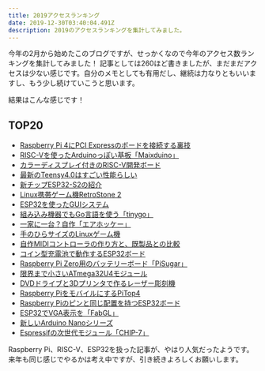 ```yaml
---
title: 2019アクセスランキング
date: 2019-12-30T03:40:04.491Z
description: 2019のアクセスランキングを集計してみました。
---
```

今年の2月から始めたこのブログですが、せっかくなので今年のアクセス数ランキングを集計してみました！
記事としては260ほど書きましたが、まだまだアクセスは少ない感じです。自分のメモとしても有用だし、継続は力なりともいいますし、もう少し続けていこうと思います。

結果はこんな感じです！

## TOP20

- [Raspberry Pi 4にPCI Expressのボードを接続する裏技](raspberry-pi-4%E3%81%ABpci-express%E3%81%AE%E3%83%9C%E3%83%BC%E3%83%89%E3%82%92%E6%8E%A5%E7%B6%9A%E3%81%99%E3%82%8B%E8%A3%8F%E6%8A%80.md)
- [RISC-Vを使ったArduinoっぽい基板「Maixduino」](risc-v%E3%82%92%E4%BD%BF%E3%81%A3%E3%81%9Farduino%E3%81%A3%E3%81%BD%E3%81%84%E5%9F%BA%E6%9D%BFmaixduino.md)
- [カラーディスプレイ付きのRISC-V開発ボード](%E3%82%AB%E3%83%A9%E3%83%BC%E3%83%87%E3%82%A3%E3%82%B9%E3%83%97%E3%83%AC%E3%82%A4%E4%BB%98%E3%81%8D%E3%81%AErisc-v%E9%96%8B%E7%99%BA%E3%83%9C%E3%83%BC%E3%83%89.md)
- [最新のTeensy4.0はすごい性能らしい](%E6%9C%80%E6%96%B0%E3%81%AEteensy4-0%E3%81%AF%E3%81%99%E3%81%94%E3%81%84%E6%80%A7%E8%83%BD%E3%82%89%E3%81%97%E3%81%84.md)
- [新チップESP32-S2の紹介](%E6%96%B0%E3%83%81%E3%83%83%E3%83%97esp32-s2%E3%81%AE%E7%B4%B9%E4%BB%8B.md)
- [Linux携帯ゲーム機RetroStone 2](linux%E6%90%BA%E5%B8%AF%E3%82%B2%E3%83%BC%E3%83%A0%E6%A9%9Fretrostone-2.md)
- [ESP32を使ったGUIシステム](esp32%E3%82%92%E4%BD%BF%E3%81%A3%E3%81%9Fgui%E3%82%B7%E3%82%B9%E3%83%86%E3%83%A0.md)
- [組み込み機器でもGo言語を使う「tinygo」](%E7%B5%84%E3%81%BF%E8%BE%BC%E3%81%BF%E6%A9%9F%E5%99%A8%E3%81%A7%E3%82%82go%E8%A8%80%E8%AA%9E%E3%82%92%E4%BD%BF%E3%81%86tinygo.md)
- [一家に一台？自作「エアホッケー」](%E8%87%AA%E4%BD%9C%E3%82%A8%E3%82%A2%E3%83%9B%E3%83%83%E3%82%B1%E3%83%BC%E5%8F%B0.md)
- [手のひらサイズのLinuxゲーム機](%E6%89%8B%E3%81%AE%E3%81%B2%E3%82%89%E3%82%B5%E3%82%A4%E3%82%BA%E3%81%AElinux%E3%82%B2%E3%83%BC%E3%83%A0%E6%A9%9F.md)
- [自作MIDIコントローラの作り方と、既製品との比較](%E8%87%AA%E4%BD%9Cmidi%E3%82%B3%E3%83%B3%E3%83%88%E3%83%AD%E3%83%BC%E3%83%A9%E3%81%AE%E4%BD%9C%E3%82%8A%E6%96%B9%E3%81%A8%E6%97%A2%E8%A3%BD%E5%93%81%E3%81%A8%E3%81%AE%E6%AF%94%E8%BC%83.md)
- [コイン型充電池で動作するESP32ボード](%E3%82%B3%E3%82%A4%E3%83%B3%E5%9E%8B%E5%85%85%E9%9B%BB%E6%B1%A0%E3%81%A7%E5%8B%95%E4%BD%9C%E3%81%99%E3%82%8Besp32%E3%83%9C%E3%83%BC%E3%83%89.md)
- [Raspberry Pi Zero用のバッテリーボード「PiSugar」](raspberry-pi-zero%E7%94%A8%E3%81%AE%E3%83%90%E3%83%83%E3%83%86%E3%83%AA%E3%83%BC%E3%83%9C%E3%83%BC%E3%83%89pisugar.md)
- [限界まで小さいATmega32U4モジュール](%E9%99%90%E7%95%8C%E3%81%BE%E3%81%A7%E5%B0%8F%E3%81%95%E3%81%84atmega32u4%E3%83%A2%E3%82%B8%E3%83%A5%E3%83%BC%E3%83%AB.md)
- [DVDドライブと3Dプリンタで作るレーザー彫刻機](dvd%E3%83%89%E3%83%A9%E3%82%A4%E3%83%96%E3%81%A83d%E3%83%97%E3%83%AA%E3%83%B3%E3%82%BF%E3%81%A7%E4%BD%9C%E3%82%8B%E3%83%AC%E3%83%BC%E3%82%B6%E3%83%BC%E5%BD%AB%E5%88%BB%E6%A9%9F.md)
- [Raspberry PiをモバイルにするPiTop4](raspberry-pi%E3%82%92%E6%8D%AE%E3%81%88%E7%BD%AE%E3%81%8D%E6%A9%9F%E3%81%AB%E3%81%99%E3%82%8Bpitop4.md)
- [Raspberry Piのピンと同じ配置を持つESP32ボード](raspberry-pi%E3%81%AE%E3%83%94%E3%83%B3%E3%81%A8%E5%90%8C%E3%81%98%E9%85%8D%E7%BD%AE%E3%82%92%E6%8C%81%E3%81%A4esp32%E3%83%9C%E3%83%BC%E3%83%89.md)
- [ESP32でVGA表示を「FabGL」](esp32%E3%81%A7vga%E8%A1%A8%E7%A4%BA%E3%82%92fabgl.md)
- [新しいArduino Nanoシリーズ](%E6%96%B0%E3%81%97%E3%81%84arduino-nano%E3%82%B7%E3%83%AA%E3%83%BC%E3%82%BA.md)
- [Espressifの次世代モジュール「CHIP-7」](espressif%E3%81%AE%E6%AC%A1%E4%B8%96%E4%BB%A3%E3%83%A2%E3%82%B8%E3%83%A5%E3%83%BC%E3%83%ABchip-7.md)


Raspberry Pi、RISC-V、ESP32を扱った記事が、やはり人気だったようです。
来年も同じ感じでやるかは考え中ですが、引き続きよろしくお願いします。
